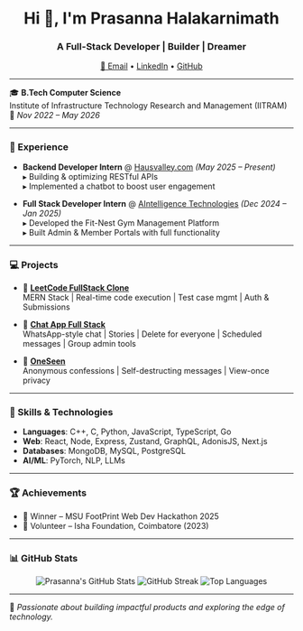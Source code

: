 <h1 align="center">Hi 👋, I'm Prasanna Halakarnimath</h1>
<h3 align="center">A Full-Stack Developer | Builder | Dreamer</h3>

<p align="center">
  <a href="mailto:prasanna.000019@gmail.com">📧 Email</a> • 
  <a href="https://www.linkedin.com/in/prasanna-h-28b07b27b/">LinkedIn</a> • 
  <a href="https://github.com/prasanna00019">GitHub</a>
</p>

---

🎓 **B.Tech Computer Science**  
Institute of Infrastructure Technology Research and Management (IITRAM)  
📅 _Nov 2022 – May 2026_

---

### 💼 Experience

- **Backend Developer Intern** @ [Hausvalley.com](https://hausvalley.com) _(May 2025 – Present)_  
  ▸ Building & optimizing RESTful APIs  
  ▸ Implemented a chatbot to boost user engagement  

- **Full Stack Developer Intern** @ [AIntelligence Technologies](http://www.fit-nest.in) _(Dec 2024 – Jan 2025)_  
  ▸ Developed the Fit-Nest Gym Management Platform  
  ▸ Built Admin & Member Portals with full functionality

---

### 💻 Projects

- 🧠 **[LeetCode FullStack Clone](https://github.com/prasanna00019/CODING-ENGINE-TRIAL)**  
  MERN Stack | Real-time code execution | Test case mgmt | Auth & Submissions

- 💬 **[Chat App Full Stack](https://github.com/prasanna00019/CHAT-APP-FULL-STACK)**  
  WhatsApp-style chat | Stories | Delete for everyone | Scheduled messages | Group admin tools

- 👻 **[OneSeen](https://github.com/udaykumar-dhokia/OneSeen)**  
  Anonymous confessions | Self-destructing messages | View-once privacy

---

### 🧠 Skills & Technologies

- **Languages**: C++, C, Python, JavaScript, TypeScript, Go  
- **Web**: React, Node, Express, Zustand, GraphQL, AdonisJS, Next.js  
- **Databases**: MongoDB, MySQL, PostgreSQL  
- **AI/ML**: PyTorch, NLP, LLMs

---

### 🏆 Achievements

- 🥇 Winner – MSU FootPrint Web Dev Hackathon 2025  
- 🙏 Volunteer – Isha Foundation, Coimbatore (2023)

---

### 📊 GitHub Stats

<p align="center">
  <img src="https://github-readme-stats.vercel.app/api?username=prasanna00019&show_icons=true&theme=radical" alt="Prasanna's GitHub Stats" />
  <img src="https://github-readme-streak-stats.herokuapp.com/?user=prasanna00019&theme=radical" alt="GitHub Streak" />
  <img src="https://github-readme-stats.vercel.app/api/top-langs/?username=prasanna00019&layout=compact&theme=radical" alt="Top Languages" />
</p>

---

🧭 _Passionate about building impactful products and exploring the edge of technology._

